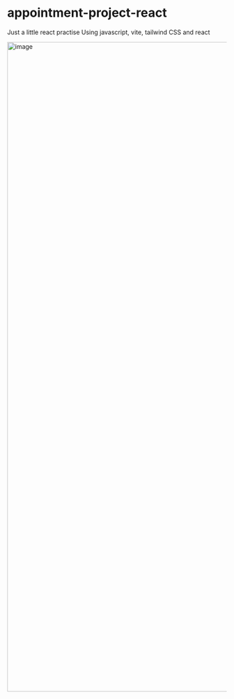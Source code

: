# appointment-project-react

Just a little react practise
Using javascript, vite, tailwind CSS and react

<img width="1490" alt="image" src="https://github.com/Saitorfer/appointment-project-react/assets/39096665/213ba4f2-c51f-48e4-bbab-6aacd0fc5385">
